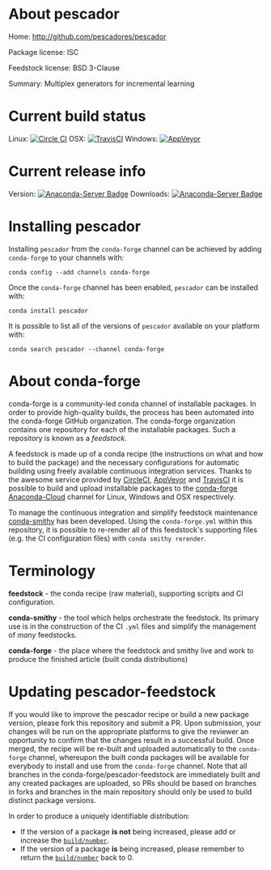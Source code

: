About pescador
==============

Home: http://github.com/pescadores/pescador

Package license: ISC

Feedstock license: BSD 3-Clause

Summary: Multiplex generators for incremental learning



Current build status
====================

Linux: [![Circle CI](https://circleci.com/gh/conda-forge/pescador-feedstock.svg?style=shield)](https://circleci.com/gh/conda-forge/pescador-feedstock)
OSX: [![TravisCI](https://travis-ci.org/conda-forge/pescador-feedstock.svg?branch=master)](https://travis-ci.org/conda-forge/pescador-feedstock)
Windows: [![AppVeyor](https://ci.appveyor.com/api/projects/status/github/conda-forge/pescador-feedstock?svg=True)](https://ci.appveyor.com/project/conda-forge/pescador-feedstock/branch/master)

Current release info
====================
Version: [![Anaconda-Server Badge](https://anaconda.org/conda-forge/pescador/badges/version.svg)](https://anaconda.org/conda-forge/pescador)
Downloads: [![Anaconda-Server Badge](https://anaconda.org/conda-forge/pescador/badges/downloads.svg)](https://anaconda.org/conda-forge/pescador)

Installing pescador
===================

Installing `pescador` from the `conda-forge` channel can be achieved by adding `conda-forge` to your channels with:

```
conda config --add channels conda-forge
```

Once the `conda-forge` channel has been enabled, `pescador` can be installed with:

```
conda install pescador
```

It is possible to list all of the versions of `pescador` available on your platform with:

```
conda search pescador --channel conda-forge
```


About conda-forge
=================

conda-forge is a community-led conda channel of installable packages.
In order to provide high-quality builds, the process has been automated into the
conda-forge GitHub organization. The conda-forge organization contains one repository
for each of the installable packages. Such a repository is known as a *feedstock*.

A feedstock is made up of a conda recipe (the instructions on what and how to build
the package) and the necessary configurations for automatic building using freely
available continuous integration services. Thanks to the awesome service provided by
[CircleCI](https://circleci.com/), [AppVeyor](http://www.appveyor.com/)
and [TravisCI](https://travis-ci.org/) it is possible to build and upload installable
packages to the [conda-forge](https://anaconda.org/conda-forge)
[Anaconda-Cloud](http://docs.anaconda.org/) channel for Linux, Windows and OSX respectively.

To manage the continuous integration and simplify feedstock maintenance
[conda-smithy](http://github.com/conda-forge/conda-smithy) has been developed.
Using the ``conda-forge.yml`` within this repository, it is possible to re-render all of
this feedstock's supporting files (e.g. the CI configuration files) with ``conda smithy rerender``.


Terminology
===========

**feedstock** - the conda recipe (raw material), supporting scripts and CI configuration.

**conda-smithy** - the tool which helps orchestrate the feedstock.
                   Its primary use is in the construction of the CI ``.yml`` files
                   and simplify the management of *many* feedstocks.

**conda-forge** - the place where the feedstock and smithy live and work to
                  produce the finished article (built conda distributions)


Updating pescador-feedstock
===========================

If you would like to improve the pescador recipe or build a new
package version, please fork this repository and submit a PR. Upon submission,
your changes will be run on the appropriate platforms to give the reviewer an
opportunity to confirm that the changes result in a successful build. Once
merged, the recipe will be re-built and uploaded automatically to the
`conda-forge` channel, whereupon the built conda packages will be available for
everybody to install and use from the `conda-forge` channel.
Note that all branches in the conda-forge/pescador-feedstock are
immediately built and any created packages are uploaded, so PRs should be based
on branches in forks and branches in the main repository should only be used to
build distinct package versions.

In order to produce a uniquely identifiable distribution:
 * If the version of a package **is not** being increased, please add or increase
   the [``build/number``](http://conda.pydata.org/docs/building/meta-yaml.html#build-number-and-string).
 * If the version of a package **is** being increased, please remember to return
   the [``build/number``](http://conda.pydata.org/docs/building/meta-yaml.html#build-number-and-string)
   back to 0.
